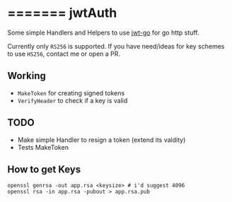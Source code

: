 =======
jwtAuth
=======

Some simple Handlers and Helpers to use [jwt-go](https://github.com/dgrijalva/jwt-go) for go http stuff.

Currently only `RS256` is supported. If you have need/ideas for key schemes to use `HS256`, contact me or open a PR.



## Working
* `MakeToken` for creating signed tokens
* `VerifyHeader` to check if a key is valid

## TODO
* Make simple Handler to resign a token (extend its valdity)
* Tests MakeToken


## How to get Keys
```
openssl genrsa -out app.rsa <keysize> # i'd suggest 4096
openssl rsa -in app.rsa -pubout > app.rsa.pub
```
